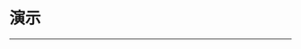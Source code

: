 # 演示

---


<div id="root"></div>

<style>
  #root {
    width: 100%;
    height: 600px;
  }
  .cm-editor {
    padding: 0px 0px 10px 0px;
    width: 100%;
    height: 100%;
    outline: 0 !important;
  }
  .ͼ2 .cm-gutters {
    background-color: transparent;
    border-width: 0 !important;
  }
</style>

<script setup>
  import { onMounted } from 'vue';
  import { purrmd, purrmdTheme } from 'purrmd';
  import { EditorView } from '@codemirror/view';
  import { basicSetup } from 'codemirror';

  const documentText = __INIT_DOCUMENT_ZH;

  onMounted(() => {
    console.log(document.getElementById('root'))
    const view = new EditorView({
      doc: documentText,
      parent: document.getElementById('root'),
      extensions: [
        basicSetup,
        EditorView.lineWrapping,
        purrmd({
          formattingDisplayMode: 'auto',
        }),
        purrmdTheme({
          mode: 'light',
        }),
      ],
    });
  });
</script>

